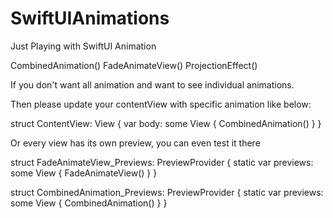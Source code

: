 # SwiftUIAnimations
Just Playing with SwiftUI Animation

CombinedAnimation()
FadeAnimateView()
ProjectionEffect()

If you don't want all animation and want to see individual animations.

Then please update your contentView with specific animation like below:  


struct ContentView: View {
    var body: some View {
        CombinedAnimation()
    }
}

Or every view has its own preview, you can even test it there


struct FadeAnimateView_Previews: PreviewProvider {
    static var previews: some View {
        FadeAnimateView()
    }
}

struct CombinedAnimation_Previews: PreviewProvider {
    static var previews: some View {
        CombinedAnimation()
    }
}
